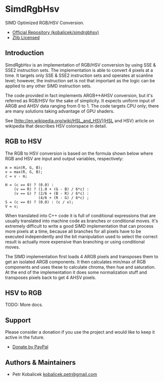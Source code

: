 SimdRgbHsv
==========

SIMD Optimized RGB/HSV Conversion.

  * [Official Repository (kobalicek/simdrgbhsv)](https://github.com/kobalicek/simdrgbhsv)
  * [Zlib Licensed](http://www.opensource.org/licenses/zlib-license.php)

Introduction
------------

SimdRgbHsv is an implementation of RGB/HSV conversion by using SSE & SSE2 instruction sets. The implementation is able to convert 4 pixels at a time. It targets only SSE & SSE2 instruction sets and operates at scanline level; however, the instruction set is not that important as the logic can be applied to any other SIMD instruction sets.

The code provided in fact implements ARGB<->AHSV conversion, but it's referred as RGB/HSV for the sake of simplicity. It expects uniform input of ARGB and AHSV data ranging from 0 to 1. The code targets CPU only; there are many solutions taking advantage of GPU shaders.

See [http://en.wikipedia.org/wiki/HSL_and_HSV](HSL and HSV) article on wikipedia that describes HSV colorspace in detail.

RGB to HSV
----------

The RGB to HSV conversion is based on the formula shown below where RGB and HSV are input and output variables, respectively:

    m = min(R, G, B);
    v = max(R, G, B);
    c = v - m;

    H = (c == 0) ? (0.0) :
        (v == R) ? (1.0 + (G - B) / 6*c) :
        (v == G) ? (2/6 + (B - R) / 6*c) :
                   (4/6 + (R - G) / 6*c) ;
    S = (c == 0) ? (0.0) : (c / v);
    V = v;

When translated into C++ code it is full of conditional expressions that are usually translated into machine code as branches or conditional moves. It's extremely difficult to write a good SIMD implementation that can process more pixels at a time, because all branches for all pixels have to be executed independently and the bit manipulation used to select the correct result is actually more expensive than branching or using conditional moves.

The SIMD implementation first loads 4 ARGB pixels and transposes them to get an isolated ARGB components. It then calculates min/max of RGB components and uses these to calculate chroma, then hue and saturation. At the end of the implementation it does some normalization stuff and transposes pixels back to get 4 AHSV pixels. 

HSV to RGB
----------

TODO: More docs.

Support
-------

Please consider a donation if you use the project and would like to keep it active in the future.

  * [Donate by PayPal](https://www.paypal.com/cgi-bin/webscr?cmd=_donations&business=QDRM6SRNG7378&lc=EN;&item_name=simdrgbhsv&currency_code=EUR)

Authors & Maintainers
---------------------

  * Petr Kobalicek <kobalicek.petr@gmail.com>
